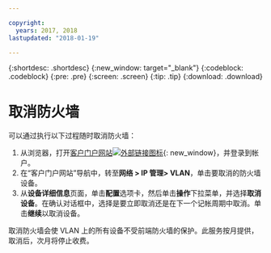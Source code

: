 ```yaml
---

copyright:
  years: 2017, 2018
lastupdated: "2018-01-19"

---
```


{:shortdesc: .shortdesc}
{:new_window: target="_blank"}
{:codeblock: .codeblock}
{:pre: .pre}
{:screen: .screen}
{:tip: .tip}
{:download: .download}

# 取消防火墙

可以通过执行以下过程随时取消防火墙：

1. 从浏览器，打开[客户门户网站![外部链接图标](../../icons/launch-glyph.svg "外部链接图标")](https://control.softlayer.com/){: new_window}，并登录到帐户。
2. 在“客户门户网站”导航中，转至**网络 > IP 管理> VLAN**，单击要取消的防火墙设备。
3. 从**设备详细信息**页面，单击**配置**选项卡，然后单击**操作**下拉菜单，并选择**取消设备**。在确认对话框中，选择是要立即取消还是在下一个记帐周期中取消。单击**继续**以取消设备。

取消防火墙会使 VLAN 上的所有设备不受前端防火墙的保护。此服务按月提供，取消后，次月将停止收费。
